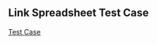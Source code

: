 ## Link Spreadsheet Test Case
[Test Case](https://docs.google.com/spreadsheets/d/1m-IOOWUIgH3PRYjFztATIvpsFxU5D6wM7SML6jGUwVs/edit?usp=sharing)